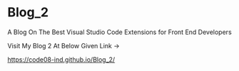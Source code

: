 # Blog_2
A Blog On The Best Visual Studio Code Extensions for Front End Developers

Visit My Blog 2 At Below Given Link ->

https://code08-ind.github.io/Blog_2/
